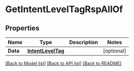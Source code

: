# GetIntentLevelTagRspAllOf

## Properties

Name | Type | Description | Notes
------------ | ------------- | ------------- | -------------
**Data** | [**IntentLevelTag**](IntentLevelTag.md) |  | [optional] 

[[Back to Model list]](../README.md#documentation-for-models) [[Back to API list]](../README.md#documentation-for-api-endpoints) [[Back to README]](../README.md)


